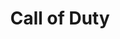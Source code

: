 ---
ee_id_thing: '4379'
site: '1'
type: '2'
inv_num: 2017-001
add_credit:
url: 2017-001-call-of-duty
title: Call of Duty
year: '2017'
display_year: '2017'
medium: Foam pool noodles, power strip, LED USB cable, USB wristband, Call of Duty
  wristband, wire wraps, wire organizers, socks
dims: Dimensions variable
pitch: Webmaster pool noodle.&nbsp;
ps: The work that started the trade that started Olia&nbsp;
live_url:
youtube:
related_code:
imgs: call-of-duty-2017-001-full-database-er-1-1749.jpg
subheading:
download:
commission:
related:
layout: things-i-made
---